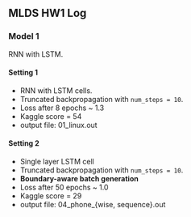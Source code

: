 ## MLDS HW1 Log

### Model 1
RNN with LSTM.

#### Setting 1
- RNN with LSTM cells.
- Truncated backpropagation with `num_steps = 10`.
- Loss after 8 epochs ~ 1.3
- Kaggle score = 54
- output file: 01_linux.out

#### Setting 2
- Single layer LSTM cell
- Truncated backpropagation with `num_steps = 10`.
- **Boundary-aware batch generation**
- Loss after 50 epochs ~ 1.0
- Kaggle score = 29
- output file: 04\_phone\_{wise, sequence}.out
